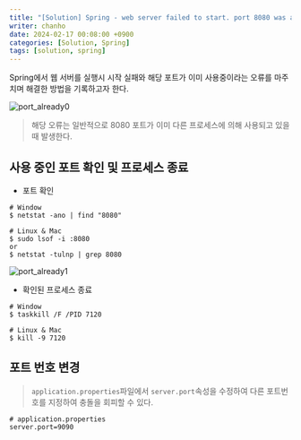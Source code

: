 ```yaml
---
title: "[Solution] Spring - web server failed to start. port 8080 was already in use 해결"
writer: chanho
date: 2024-02-17 00:08:00 +0900
categories: [Solution, Spring]
tags: [solution, spring]
---
```


Spring에서 웹 서버를 실행시 시작 실패와 해당 포트가 이미 사용중이라는 오류를 마주치며 해결한 방법을 기록하고자 한다.

![port_already0](https://github.com/chanhocode/chanhocode.github.io/assets/105937460/34f9a979-8cc8-4094-a3ef-fceebe5d2115)

> 해당 오류는 일반적으로 8080 포트가 이미 다른 프로세스에 의해 사용되고 있을 때 발생한다.

## 사용 중인 포트 확인 및 프로세스 종료

- 포트 확인

```
# Window
$ netstat -ano | find "8080"

# Linux & Mac
$ sudo lsof -i :8080
or
$ netstat -tulnp | grep 8080
```

![port_already1](https://github.com/chanhocode/chanhocode.github.io/assets/105937460/6b06d9d2-33bf-4b55-a159-2658e5fe8fa5)

- 확인된 프로세스 종료

```
# Window
$ taskkill /F /PID 7120

# Linux & Mac
$ kill -9 7120
```

## 포트 번호 변경

> `application.properties`파일에서 `server.port`속성을 수정하여 다른 포트번호를 지정하여 충돌을 회피할 수 있다.

```
# application.properties
server.port=9090
```
